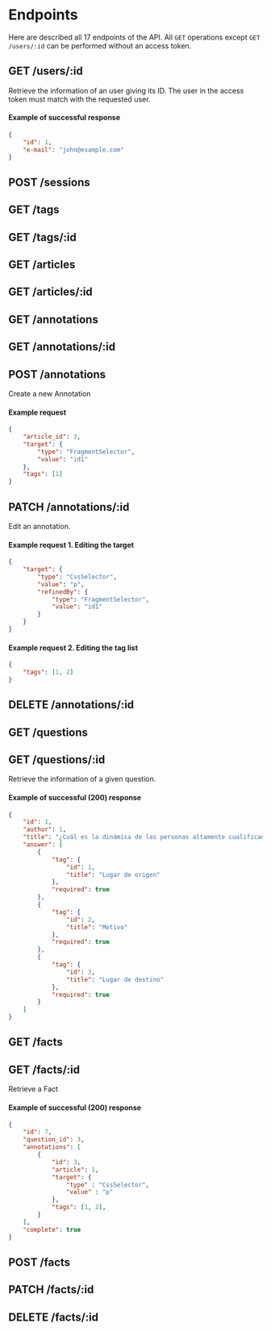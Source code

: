 # Endpoints

Here are described all 17 endpoints of the API. All `GET` operations except `GET /users/:id` can be performed without an access token.

## GET /users/:id

Retrieve the information of an user giving its ID. The user in the access token must match with the requested user.

#### Example of successful response

```json
{
    "id": 1,
    "e-mail": "john@example.com"
}
```

## POST /sessions
## GET /tags
## GET /tags/:id
## GET /articles
## GET /articles/:id
## GET /annotations
## GET /annotations/:id
## POST /annotations

Create a new Annotation

#### Example request

```json
{
    "article_id": 3,
    "target": {
        "type": "FragmentSelector",
        "value": "id1"
    },
    "tags": [1]
}
```

## PATCH /annotations/:id

Edit an annotation.

#### Example request 1. Editing the target

```json
{
    "target": {
        "type": "CssSelector",
        "value": "p",
        "refinedBy": {
            "type": "FragmentSelector",
            "value": "id1"
        }
    }
}
```

#### Example request 2. Editing the tag list

```json
{
    "tags": [1, 2]
}
```

## DELETE /annotations/:id
## GET /questions
## GET /questions/:id

Retrieve the information of a given question.

#### Example of successful (**200**) response

```json
{
    "id": 1,
    "author": 1,
    "title": "¿Cuál es la dinámica de las personas altamente cualificadas?",
    "answer": [
        {
            "tag": {
                "id": 1,
                "title": "Lugar de origen"
            },
            "required": true
        },
        {
            "tag": {
                "id": 2,
                "title": "Motivo"
            },
            "required": true
        },
        {
            "tag": {
                "id": 3,
                "title": "Lugar de destino"
            },
            "required": true
        }
    ]
}
```

## GET /facts
## GET /facts/:id

Retrieve a Fact

#### Example of successful (**200**) response

```json
{
    "id": 7,
    "question_id": 3,
    "annotations": [
        {
            "id": 3,
            "article": 1,
            "target": {
                "type" : "CssSelector",
                "value" : "p"
            },
            "tags": [1, 2],
        }
    ],
    "complete": true
}
```

## POST /facts
## PATCH /facts/:id
## DELETE /facts/:id

